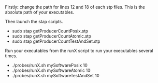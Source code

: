 Firstly: change the path for lines 12 and 18 of each stp files. This is the absolute path of your executables.

Then launch the stap scripts.
- sudo stap getProducerCountPosix.stp
- sudo stap getProducerCountAtomic.stp
- sudo stap getProducerCountTestAndSet.stp

Run your executables from the runX script to run your executables several times.
- ./probes/runX.sh mySoftwarePosix 10
- ./probes/runX.sh mySoftwareAtomic 10
- ./probes/runX.sh mySoftwareTestAndSet 10